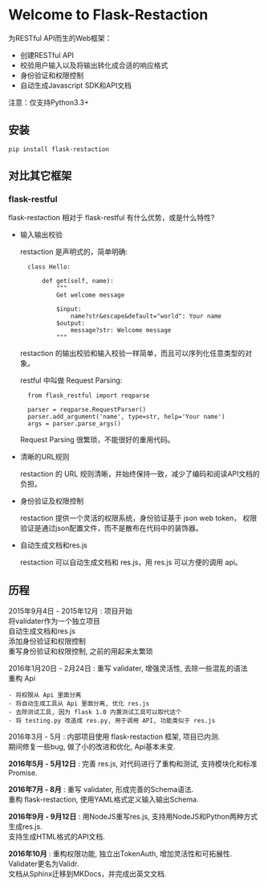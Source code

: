# Welcome to Flask-Restaction

为RESTful API而生的Web框架：

- 创建RESTful API
- 校验用户输入以及将输出转化成合适的响应格式
- 身份验证和权限控制
- 自动生成Javascript SDK和API文档

注意：仅支持Python3.3+


## 安装

    pip install flask-restaction

## 对比其它框架

### flask-restful

flask-restaction 相对于 flask-restful 有什么优势，或是什么特性?

- 输入输出校验

    restaction 是声明式的，简单明确:

        class Hello:

            def get(self, name):
                """
                Get welcome message

                $input:
                    name?str&escape&default="world": Your name
                $output:
                    message?str: Welcome message
                """

    restaction 的输出校验和输入校验一样简单，而且可以序列化任意类型的对象。

    restful 中叫做 Request Parsing:

        from flask_restful import reqparse

        parser = reqparse.RequestParser()
        parser.add_argument('name', type=str, help='Your name')
        args = parser.parse_args()

    Request Parsing 很繁琐，不能很好的重用代码。


- 清晰的URL规则

    restaction 的 URL 规则清晰，并始终保持一致，减少了编码和阅读API文档的负担。


- 身份验证及权限控制

    restaction 提供一个灵活的权限系统，身份验证基于 json web token，
    权限验证是通过json配置文件，而不是散布在代码中的装饰器。


- 自动生成文档和res.js

    restaction 可以自动生成文档和 res.js，用 res.js 可以方便的调用 api。

    
## 历程

2015年9月4日 - 2015年12月
:   项目开始  
    将validater作为一个独立项目  
    自动生成文档和res.js  
    添加身份验证和权限控制  
    重写身份验证和权限控制, 之前的用起来太繁琐  

2016年1月20日 - 2月24日
:   重写 validater, 增强灵活性, 去除一些混乱的语法  
    重构 Api  

    - 将权限从 Api 里面分离
    - 将自动生成工具从 Api 里面分离, 优化 res.js
    - 去除测试工具, 因为 flask 1.0 内置测试工具可以取代这个
    - 将 testing.py 改造成 res.py, 用于调用 API, 功能类似于 res.js

2016年3月 - 5月
:   内部项目使用 flask-restaction 框架, 项目已内测.  
    期间修复一些bug, 做了小的改进和优化, Api基本未变.  

**2016年5月 - 5月12日**
:   完善 res.js, 对代码进行了重构和测试, 支持模块化和标准 Promise.

**2016年7月 - 8月**
:   重写 validater, 形成完善的Schema语法.  
    重构 flask-restaction, 使用YAML格式定义输入输出Schema.  

**2016年9月 - 9月12日**
:   用NodeJS重写res.js, 支持用NodeJS和Python两种方式生成res.js.  
    支持生成HTML格式的API文档.

**2016年10月**
:   重构权限功能, 独立出TokenAuth, 增加灵活性和可拓展性.  
    Validater更名为Validr.  
    文档从Sphinx迁移到MKDocs，并完成出英文文档.  
